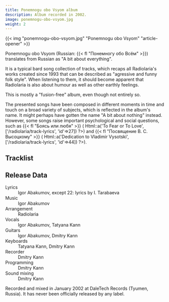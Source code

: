 ```yaml
---
title: Ponemnogu obo Vsyom album
description: Album recorded in 2002.
image: ponemnogu-obo-vsyom.jpg
weight: 2
---
```


{{< img "ponemnogu-obo-vsyom.jpg" "Ponemnogu obo Vsyom" "article-opener" >}}

Ponemnogu obo Vsyom (Russian: {{< fl "Понемногу обо Всём" >}}) translates from Russian as "A bit about everything".

It is a typical bard song collection of tracks, which recaps all Radiolaria's works created since 1993 that can be described as "agressive and funny folk style". When listening to them, it should become apparent that Radiolaria is also about humour as well as other earthly feelings.

This is mostly a "fusion-free" album, even though not entirely so.

The presented songs have been composed in different moments in time and touch on a broad variety of subjects, which is reflected in the album's name. It might perhaps have gotten the name "A bit about nothing" instead. However, some songs raise important psychological and social questions, such as {{< fl "Боясь или любя" >}} (<!-- TODO --> Html::a('To Fear or To Love', ['/radiolaria/track-lyrics', 'id'=>27]) ?>) and {{< fl "Посвящение В. С. Высоцкому" >}} (<!-- TODO --> Html::a('Dedication to Vladimir Vysotski', ['/radiolaria/track-lyrics', 'id'=>44]) ?>).

## Tracklist

<!-- TODO -->

## Release Data

<dl>
    <dt>Lyrics</dt>      <dd>Igor Abakumov, except 22: lyrics by I. Tarabaeva</dd>
    <dt>Music</dt>       <dd>Igor Abakumov</dd>
    <dt>Arrangement</dt> <dd>Radiolaria</dd>
    <dt>Vocals</dt>      <dd>Igor Abakumov, Tatyana Kann</dd>
    <dt>Guitars</dt>     <dd>Igor Abakumov, Dmitry Kann</dd>
    <dt>Keyboards</dt>   <dd>Tatyana Kann, Dmitry Kann</dd>
    <dt>Recorder</dt>    <dd>Dmitry Kann</dd>
    <dt>Programming</dt> <dd>Dmitry Kann</dd>
    <dt>Sound mixing</dt><dd>Dmitry Kann</dd>
</dl>

Recorded and mixed in January 2002 at DaleTech Records (Tyumen, Russia). It has never been officially released by any label.
